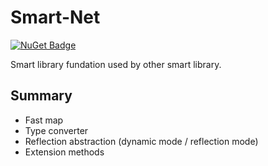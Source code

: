 # Smart-Net

[![NuGet Badge](https://buildstats.info/nuget/Usa.Smart.AspNetCore)](https://www.nuget.org/packages/Usa.Smart.AspNetCore/)

Smart library fundation used by other smart library.

## Summary

* Fast map
* Type converter
* Reflection abstraction (dynamic mode / reflection mode)
* Extension methods

